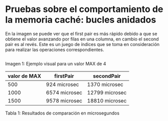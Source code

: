 # Pruebas sobre el comportamiento de la memoria caché: bucles anidados

En la imagen se puede ver que el first pair es más rápido debido a que se
obtiene el valor avanzando por filas en una columna, en cambio el second pair
es al revés. Este es un juego de ı́ndices que se toma en consideración para
realizar las operaciones correspondientes.

![]()

Imagen 1:  Ejemplo visual para un valor MAX de 4

| valor de MAX | firstPair     | secondPair     |
| ------------ | ------------- | -------------- |
| 500          | 924 microsec  | 1370 microsec  |
| 1000         | 6574 microsec | 12799 microsec |
| 1500         | 9578 microsec | 18810 microsec |

Tabla 1: Resultados de comparación en microsegundos
